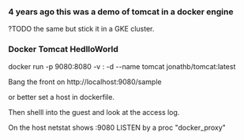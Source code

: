 ### 4 years ago this was a demo of tomcat in a docker engine

?TODO the same but stick it in a GKE cluster.

### Docker Tomcat  HedlloWorld

docker run -p 9080:8080 -v <host-folder>:<guest-folder>  -d --name tomcat  jonathb/tomcat:latest

Bang the front on http://localhost:9080/sample

or better set a host in dockerfile.

Then shelll into the guest and look at the access log.

On the host netstat shows :9080 LISTEN by a proc "docker_proxy"

